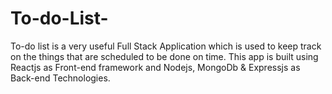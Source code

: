 # To-do-List-
To-do list is a very useful Full Stack Application which is used to keep track on the things that are scheduled to be done on time. This app is built using Reactjs as Front-end framework and Nodejs, MongoDb &amp; Expressjs as Back-end Technologies.
